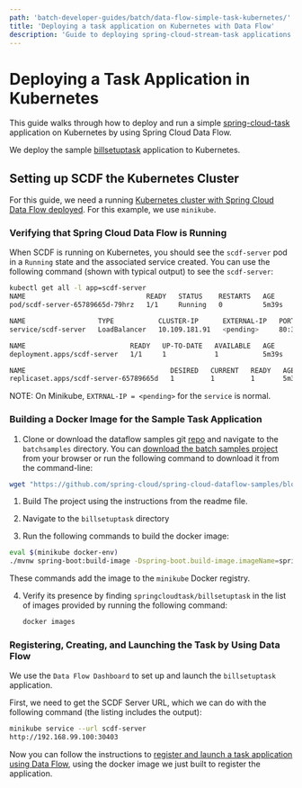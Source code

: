 ```yaml
---
path: 'batch-developer-guides/batch/data-flow-simple-task-kubernetes/'
title: 'Deploying a task application on Kubernetes with Data Flow'
description: 'Guide to deploying spring-cloud-stream-task applications on Kubernetes using Spring Cloud Data Flow'
---
```


# Deploying a Task Application in Kubernetes

This guide walks through how to deploy and run a simple [spring-cloud-task](https://spring.io/projects/spring-cloud-task) application on Kubernetes by using Spring Cloud Data Flow.

We deploy the sample [billsetuptask](%currentPath%/batch-developer-guides/batch/spring-task) application to Kubernetes.

## Setting up SCDF the Kubernetes Cluster

For this guide, we need a running [Kubernetes cluster with Spring Cloud Data Flow deployed](%currentPath%/installation/kubernetes/). For this example, we use `minikube`.

### Verifying that Spring Cloud Data Flow is Running

When SCDF is running on Kubernetes, you should see the `scdf-server` pod in a `Running` state and the associated service created.
You can use the following command (shown with typical output) to see the `scdf-server`:

```bash
kubectl get all -l app=scdf-server
NAME                              READY   STATUS    RESTARTS   AGE
pod/scdf-server-65789665d-79hrz   1/1     Running   0          5m39s

NAME                  TYPE           CLUSTER-IP      EXTERNAL-IP   PORT(S)        AGE
service/scdf-server   LoadBalancer   10.109.181.91   <pending>     80:30403/TCP   5m39s

NAME                          READY   UP-TO-DATE   AVAILABLE   AGE
deployment.apps/scdf-server   1/1     1            1           5m39s

NAME                                    DESIRED   CURRENT   READY   AGE
replicaset.apps/scdf-server-65789665d   1         1         1       5m39s
```

NOTE: On Minikube, `EXTRNAL-IP = <pending>` for the `service` is normal.

### Building a Docker Image for the Sample Task Application

1. Clone or download the dataflow samples git [repo](https://github.com/spring-cloud/spring-cloud-dataflow-samples) and navigate to the `batchsamples` directory. You can [download the batch samples project](https://github.com/spring-cloud/spring-cloud-dataflow-samples/blob/main/dataflow-website/batch-developer-guides/batch/batchsamples/dist/batchsamples.zip?raw=true) from your browser or run the following command to download it from the command-line:

```bash
wget "https://github.com/spring-cloud/spring-cloud-dataflow-samples/blob/main/dataflow-website/batch-developer-guides/batch/batchsamples/dist/batchsamples.zip?raw=true" -O batchsamples.zip
```

1. Build The project using the instructions from the readme file.
2. Navigate to the `billsetuptask` directory

3. Run the following commands to build the docker image:

```bash
eval $(minikube docker-env)
./mvnw spring-boot:build-image -Dspring-boot.build-image.imageName=springcloudtask/billsetuptask:0.0.1-SNAPSHOT
```

These commands add the image to the `minikube` Docker registry.

4. Verify its presence by finding `springcloudtask/billsetuptask` in the list of images provided by running the following command:
   ```bash
   docker images
   ```

### Registering, Creating, and Launching the Task by Using Data Flow

We use the `Data Flow Dashboard` to set up and launch the `billsetuptask` application.

First, we need to get the SCDF Server URL, which we can do with the following command (the listing includes the output):

```bash
minikube service --url scdf-server
http://192.168.99.100:30403
```

Now you can follow the instructions to [register and launch a task application using Data Flow](%currentPath%/batch-developer-guides/batch/data-flow-simple-task), using the docker image we just built to register the application.
